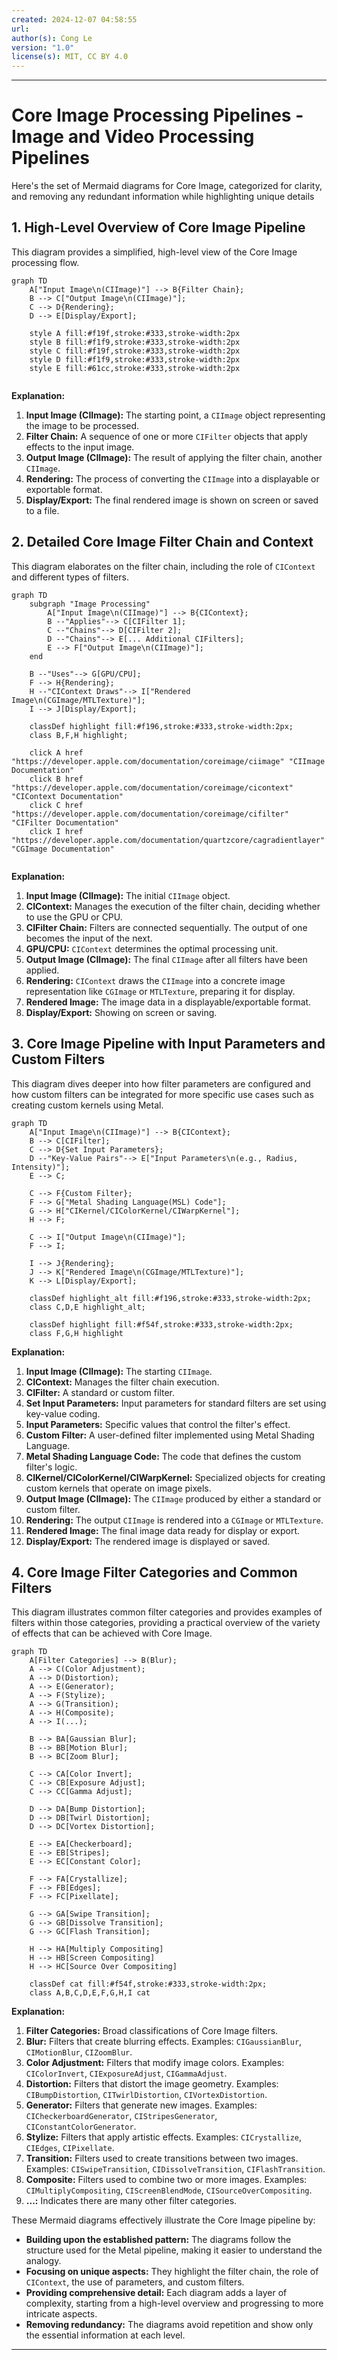 ```yaml
---
created: 2024-12-07 04:58:55
url:
author(s): Cong Le
version: "1.0"
license(s): MIT, CC BY 4.0
---
```






---

# Core Image Processing Pipelines - Image and Video Processing Pipelines

Here's the set of Mermaid diagrams for Core Image, categorized for clarity, and removing any redundant information while highlighting unique details

## 1. High-Level Overview of Core Image Pipeline

This diagram provides a simplified, high-level view of the Core Image processing flow.

```mermaid
graph TD
    A["Input Image\n(CIImage)"] --> B{Filter Chain};
    B --> C["Output Image\n(CIImage)"];
    C --> D{Rendering};
    D --> E[Display/Export];

    style A fill:#f19f,stroke:#333,stroke-width:2px
    style B fill:#f1f9,stroke:#333,stroke-width:2px
    style C fill:#f19f,stroke:#333,stroke-width:2px
    style D fill:#f1f9,stroke:#333,stroke-width:2px
    style E fill:#61cc,stroke:#333,stroke-width:2px
    
```

**Explanation:**

1. **Input Image (CIImage):** The starting point, a `CIImage` object representing the image to be processed.
2. **Filter Chain:** A sequence of one or more `CIFilter` objects that apply effects to the input image.
3. **Output Image (CIImage):** The result of applying the filter chain, another `CIImage`.
4. **Rendering:** The process of converting the `CIImage` into a displayable or exportable format.
5. **Display/Export:** The final rendered image is shown on screen or saved to a file.

## 2. Detailed Core Image Filter Chain and Context

This diagram elaborates on the filter chain, including the role of `CIContext` and different types of filters.

```mermaid
graph TD
    subgraph "Image Processing"
        A["Input Image\n(CIImage)"] --> B{CIContext};
        B --"Applies"--> C[CIFilter 1];
        C --"Chains"--> D[CIFilter 2];
        D --"Chains"--> E[... Additional CIFilters];
        E --> F["Output Image\n(CIImage)"];
    end
    
    B --"Uses"--> G[GPU/CPU];
    F --> H{Rendering};
    H --"CIContext Draws"--> I["Rendered Image\n(CGImage/MTLTexture)"];
    I --> J[Display/Export];

    classDef highlight fill:#f196,stroke:#333,stroke-width:2px;
    class B,F,H highlight;

    click A href "https://developer.apple.com/documentation/coreimage/ciimage" "CIImage Documentation"
    click B href "https://developer.apple.com/documentation/coreimage/cicontext" "CIContext Documentation"
    click C href "https://developer.apple.com/documentation/coreimage/cifilter" "CIFilter Documentation"
    click I href "https://developer.apple.com/documentation/quartzcore/cagradientlayer" "CGImage Documentation"
    
```

**Explanation:**

1. **Input Image (CIImage):** The initial `CIImage` object.
2. **CIContext:** Manages the execution of the filter chain, deciding whether to use the GPU or CPU.
3. **CIFilter Chain:** Filters are connected sequentially. The output of one becomes the input of the next.
4. **GPU/CPU:** `CIContext` determines the optimal processing unit.
5. **Output Image (CIImage):** The final `CIImage` after all filters have been applied.
6. **Rendering:** `CIContext` draws the `CIImage` into a concrete image representation like `CGImage` or `MTLTexture`, preparing it for display.
7. **Rendered Image:**  The image data in a displayable/exportable format.
8. **Display/Export:** Showing on screen or saving.

## 3. Core Image Pipeline with Input Parameters and Custom Filters

This diagram dives deeper into how filter parameters are configured and how custom filters can be integrated for more specific use cases such as creating custom kernels using Metal.

```mermaid
graph TD
    A["Input Image\n(CIImage)"] --> B{CIContext};
    B --> C[CIFilter];
    C --> D{Set Input Parameters};
    D --"Key-Value Pairs"--> E["Input Parameters\n(e.g., Radius, Intensity)"];
    E --> C;

    C --> F{Custom Filter};
    F --> G["Metal Shading Language(MSL) Code"];
    G --> H["CIKernel/CIColorKernel/CIWarpKernel"];
    H --> F;

    C --> I["Output Image\n(CIImage)"];
    F --> I;
    
    I --> J{Rendering};
    J --> K["Rendered Image\n(CGImage/MTLTexture)"];
    K --> L[Display/Export];

    classDef highlight_alt fill:#f196,stroke:#333,stroke-width:2px;
    class C,D,E highlight_alt;
    
    classDef highlight fill:#f54f,stroke:#333,stroke-width:2px;
    class F,G,H highlight

```

**Explanation:**

1. **Input Image (CIImage):** The starting `CIImage`.
2. **CIContext:** Manages the filter chain execution.
3. **CIFilter:** A standard or custom filter.
4. **Set Input Parameters:** Input parameters for standard filters are set using key-value coding.
5. **Input Parameters:** Specific values that control the filter's effect.
6. **Custom Filter:** A user-defined filter implemented using Metal Shading Language.
7. **Metal Shading Language Code:** The code that defines the custom filter's logic.
8. **CIKernel/CIColorKernel/CIWarpKernel:**  Specialized objects for creating custom kernels that operate on image pixels.
9. **Output Image (CIImage):** The `CIImage` produced by either a standard or custom filter.
10. **Rendering:**  The output `CIImage` is rendered into a `CGImage` or `MTLTexture`.
11. **Rendered Image:** The final image data ready for display or export.
12. **Display/Export:** The rendered image is displayed or saved.

## 4. Core Image Filter Categories and Common Filters

This diagram illustrates common filter categories and provides examples of filters within those categories, providing a practical overview of the variety of effects that can be achieved with Core Image.

```mermaid
graph TD
    A[Filter Categories] --> B(Blur);
    A --> C(Color Adjustment);
    A --> D(Distortion);
    A --> E(Generator);
    A --> F(Stylize);
    A --> G(Transition);
    A --> H(Composite);
    A --> I(...);

    B --> BA[Gaussian Blur];
    B --> BB[Motion Blur];
    B --> BC[Zoom Blur];

    C --> CA[Color Invert];
    C --> CB[Exposure Adjust];
    C --> CC[Gamma Adjust];

    D --> DA[Bump Distortion];
    D --> DB[Twirl Distortion];
    D --> DC[Vortex Distortion];

    E --> EA[Checkerboard];
    E --> EB[Stripes];
    E --> EC[Constant Color];

    F --> FA[Crystallize];
    F --> FB[Edges];
    F --> FC[Pixellate];

    G --> GA[Swipe Transition];
    G --> GB[Dissolve Transition];
    G --> GC[Flash Transition];
    
    H --> HA[Multiply Compositing]
    H --> HB[Screen Compositing]
    H --> HC[Source Over Compositing]

    classDef cat fill:#f54f,stroke:#333,stroke-width:2px;
    class A,B,C,D,E,F,G,H,I cat

```

**Explanation:**

1. **Filter Categories:**  Broad classifications of Core Image filters.
2. **Blur:** Filters that create blurring effects. Examples: `CIGaussianBlur`, `CIMotionBlur`, `CIZoomBlur`.
3. **Color Adjustment:** Filters that modify image colors. Examples: `CIColorInvert`, `CIExposureAdjust`, `CIGammaAdjust`.
4. **Distortion:** Filters that distort the image geometry. Examples: `CIBumpDistortion`, `CITwirlDistortion`, `CIVortexDistortion`.
5. **Generator:** Filters that generate new images. Examples: `CICheckerboardGenerator`, `CIStripesGenerator`, `CIConstantColorGenerator`.
6. **Stylize:** Filters that apply artistic effects. Examples: `CICrystallize`, `CIEdges`, `CIPixellate`.
7. **Transition:** Filters used to create transitions between two images. Examples: `CISwipeTransition`, `CIDissolveTransition`, `CIFlashTransition`.
8. **Composite:** Filters used to combine two or more images. Examples: `CIMultiplyCompositing`, `CIScreenBlendMode`, `CISourceOverCompositing`.
9. **...:**  Indicates there are many other filter categories.

These Mermaid diagrams effectively illustrate the Core Image pipeline by:

*   **Building upon the established pattern:** The diagrams follow the structure used for the Metal pipeline, making it easier to understand the analogy.
*   **Focusing on unique aspects:** They highlight the filter chain, the role of `CIContext`, the use of parameters, and custom filters.
*   **Providing comprehensive detail:** Each diagram adds a layer of complexity, starting from a high-level overview and progressing to more intricate aspects.
*   **Removing redundancy:** The diagrams avoid repetition and show only the essential information at each level.

---